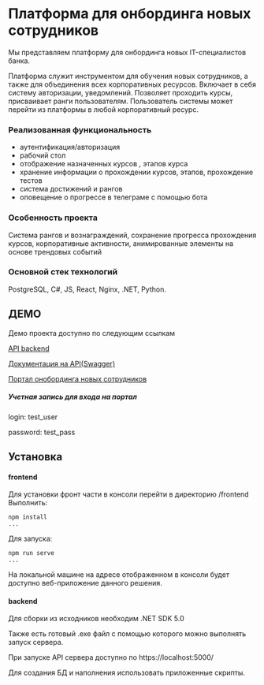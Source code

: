 # Платформа для онбординга новых сотрудников

Мы представляем платформу для онбординга новых IT-специалистов банка.

Платформа служит инструментом для обучения новых сотрудников, а также для объединения всех корпоративных ресурсов. Включает в себя систему авторизации, уведомлений. Позволяет проходить курсы, присваивает ранги пользователям. Пользователь системы может перейти из платформы в любой корпоративный ресурс.
### Реализованная функциональность
* аутентификация/авторизация
* рабочий стол
* отображение назначенных курсов , этапов курса
* хранение информации о прохождении курсов, этапов, прохождение тестов
* система достижений и рангов
* оповещение о прогрессе в телеграме с помощью бота
 
### Особенность проекта 
Система рангов и вознаграждений, сохранение прогресса прохождения курсов, корпоративные активности, анимированные элементы на основе трендовых событий

### Основной стек технологий
PostgreSQL, C#, JS, React, Nginx, .NET, Python.

## ДЕМО
Демо проекта доступно по следующим ссылкам

[API backend](http://89.223.65.66/ "Необходимо будет указать путь для конкретного ресурса, это по ссылке ниже можно посмотреть")

[Документация на API(Swagger)](http://89.223.65.66/swagger/index.html)

[Портал онобординга новых сотрудников](http://example.com)

##### Учетная запись для входа на портал   
login: test_user 

password: test_pass


## Установка 
#### frontend
Для установки фронт части в консоли перейти в директорию /frontend
Выполнить:
~~~
npm install
...
~~~
Для запуска:
~~~
npm run serve
...
~~~
На локальной машине на адресе отображенном в консоли будет доступно веб-приложение данного решения.

#### backend
Для сборки из исходников необходим .NET SDK 5.0

Также есть готовый .exe файл с помощью которого можно выполнять запуск сервера.

При запуске API сервера доступно по https://localhost:5000/

Для создания БД и наполнения использовать приложенные скрипты.

